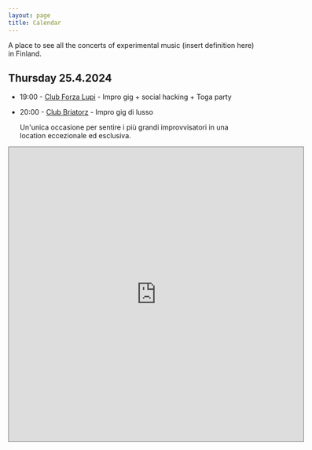 ```yaml
---
layout: page
title: Calendar
---
```


A place to see all the concerts of experimental music (insert definition here) in Finland.

## Thursday 25.4.2024 
- 19:00 - [Club Forza Lupi](https://maps.app.goo.gl/9xcgzobZNE4hSErJ6) - Impro gig + social hacking + Toga party
   
- 20:00 - [Club Briatorz](https://maps.app.goo.gl/85wQJdqYqz97bkhD7) - Impro gig di lusso
  
  Un'unica occasione per sentire i più grandi improvvisatori in una location eccezionale ed esclusiva. 

<iframe src="https://calendar.google.com/calendar/embed?height=600&wkst=2&ctz=Europe%2FHelsinki&bgcolor=%23ffffff&showTitle=0&mode=AGENDA&showTz=0&showCalendars=0&showTabs=0&showPrint=0&src=ZXhwZXJpbWVudGFsc291bmRpbmdmaW5sYW5kQGdtYWlsLmNvbQ&color=%23039BE5" style="border:solid 1px #777" width="600" height="600" frameborder="0" scrolling="no"></iframe>
